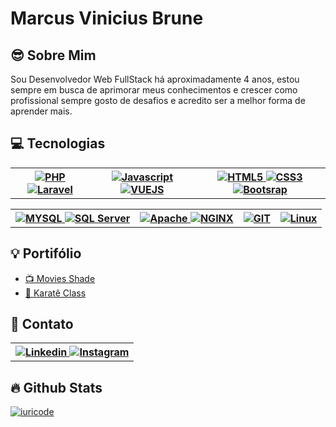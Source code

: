 # Marcus Vinicius Brune
>

## 😎 Sobre Mim
>
Sou Desenvolvedor Web FullStack há aproximadamente 4 anos, estou sempre em busca de aprimorar meus conhecimentos e crescer como profissional sempre gosto de desafios e acredito ser a melhor forma de aprender mais.  

## 💻 Tecnologias
>
<table>
  <tr>
      <th>
        <a href="https://www.php.net/" target="_blank">
          <img src="https://img.shields.io/badge/PHP-777BB4?style=for-the-badge&logo=php&logoColor=white" alt="PHP">    
        </a>
        <a href="https://laravel.com/" target="_blank">
          <img src="https://img.shields.io/badge/Laravel-FF2D20?style=for-the-badge&logo=laravel&logoColor=white" alt="Laravel">
        </a>
      </th>
      <th>
        <a href="https://developer.mozilla.org/pt-BR/docs/Web/JavaScript" target="_blank">
          <img src="https://img.shields.io/badge/JavaScript-F7DF1E?style=for-the-badge&logo=javascript&logoColor=black" alt="Javascript">
        </a>
        <a href="https://vuejs.org/" target="_blank">
          <img src="https://img.shields.io/badge/Vue.js-35495E?style=for-the-badge&logo=vue.js&logoColor=4FC08D" alt="VUEJS">
        </a>
      </th>
      <th>
        <a href="https://www.devmedia.com.br/o-que-e-o-html5/25820" target="_blank">
          <img src="https://img.shields.io/badge/HTML5-E34F26?style=for-the-badge&logo=html5&logoColor=white" alt="HTML5">
        </a>
        <a href="https://developer.mozilla.org/pt-BR/docs/Web/CSS" target="_blank">
          <img src="https://img.shields.io/badge/CSS3-1572B6?style=for-the-badge&logo=css3&logoColor=white" alt="CSS3">
        </a>
        <a href="https://getbootstrap.com/" target="_blank">
          <img src="https://img.shields.io/badge/Bootstrap-563D7C?style=for-the-badge&logo=bootstrap&logoColor=white" alt="Bootsrap">
        </a>
      </th>
  </tr>
</table>

<table>
  <tr>
    <th>
      <a href="https://www.mysql.com/" target="_blank">
        <img src="https://img.shields.io/badge/MySQL-00000F?style=for-the-badge&logo=mysql&logoColor=white" alt="MYSQL">
      </a>
       <a href="#">
        <img src="https://img.shields.io/badge/Microsoft_SQL_Server-CC2927?style=for-the-badge&logo=microsoft-sql-server&logoColor=white" alt="SQL Server">
      </a>
    </th>
    <th>
      <a href="https://www.apache.org/" target="_blank">
        <img src="https://img.shields.io/badge/Apache-CA2136?style=for-the-badge&logo=apache&logoColor=white" alt="Apache">
      </a>
      <a href="https://www.nginx.com/" target="_blank">
        <img src="https://img.shields.io/badge/Nginx-009639?style=for-the-badge&logo=nginx&logoColor=white" alt="NGINX">
      </a>
    </th>
    <th>
      <a href="#">
        <img src="https://img.shields.io/badge/Git-E34F26?style=for-the-badge&logo=git&logoColor=white" alt="GIT">
      </a>
    </th>
    <th>
      <a href="https://www.linuxfoundation.org/" target="_blank">
        <img src="https://img.shields.io/badge/Linux-E34F26?style=for-the-badge&logo=linux&logoColor=black" alt="Linux">
      </a>
    </th>
  </tr>
</table>

## 💡 Portifólio

* <a href="https://github.com/brunemarcus/MovieShade">📺 Movies Shade</a>
* <a href="https://github.com/brunemarcus/MySystemLabs">📆 Karatê Class</a>

## 📩 Contato
<table>
  <tr>
    <th>
      <a href="https://www.linkedin.com/in/marcus-vinicius-brune-205bb8124/" target="_blank">
        <img src="https://img.shields.io/badge/LinkedIn-0077B5?style=for-the-badge&logo=linkedin&logoColor=white" alt="Linkedin">
      </a>
      <a href="https://www.instagram.com/brunemarcus/" target="_blank">
        <img src="https://img.shields.io/badge/Instagram-E4405F?style=for-the-badge&logo=instagram&logoColor=white" alt="Instagram">
      </a>
    </th>
  </tr>
</table>

## 🔥 Github Stats

[![iuricode](https://github-readme-stats.vercel.app/api/top-langs/?username=iuricode&hide=html&layout=compact&theme=tokyonight)](https://github.com/iuricode/)



